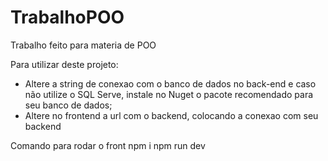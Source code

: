 # TrabalhoPOO
Trabalho feito para materia de POO

Para utilizar deste projeto:
- Altere a string de conexao com o banco de dados no back-end e caso não utilize o SQL Serve, instale no Nuget o pacote recomendado para seu banco de dados;
- Altere no frontend a url com o backend, colocando a conexao com seu backend 

Comando para rodar o front
npm i
npm run dev
